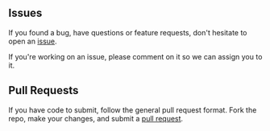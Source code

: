 ## Issues

If you found a bug, have questions or feature requests, don't hesitate to open an [issue](https://github.com/spiermar/stacko/issues).

If you're working on an issue, please comment on it so we can assign you to it.

## Pull Requests

If you have code to submit, follow the general pull request format. Fork the repo, make your changes, and submit a [pull request](https://github.com/spiermar/stacko/pulls).